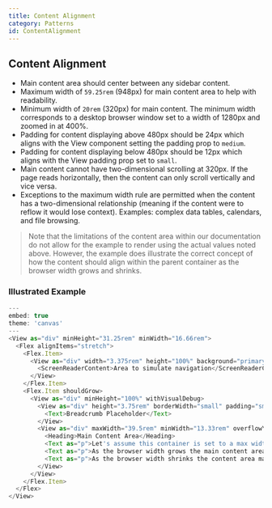 ```yaml
---
title: Content Alignment
category: Patterns
id: ContentAlignment
---
```


## Content Alignment
* Main content area should center between any sidebar content.
* Maximum width of `59.25rem` (948px) for main content area to help with readability.
* Minimum width of `20rem` (320px) for main content. The minimum width corresponds to a desktop browser window set to a width of 1280px and zoomed in at 400%.
* Padding for content displaying above 480px should be 24px which aligns with the View component setting the padding prop to `medium`.
* Padding for content displaying below 480px should be 12px which aligns with the View padding prop set to `small`.
* Main content cannot have two-dimensional scrolling at 320px. If the page reads horizontally, then the content can only scroll vertically and vice versa.
* Exceptions to the maximum width rule are permitted when the content has a two-dimensional relationship (meaning if the content were to reflow it would lose context). Examples: complex data tables, calendars, and file browsing.

> Note that the limitations of the content area within our documentation do not allow for the example to render using the actual values noted above. However, the example does illustrate the correct concept of how the content should align within the parent container as the browser width grows and shrinks.

### Illustrated Example

```javascript
---
embed: true
theme: 'canvas'
---
<View as="div" minHeight="31.25rem" minWidth="16.66rem">
  <Flex alignItems="stretch">
    <Flex.Item>
      <View as="div" width="3.375rem" height="100%" background="primary-inverse">
        <ScreenReaderContent>Area to simulate navigation</ScreenReaderContent>
      </View>
    </Flex.Item>
    <Flex.Item shouldGrow>
      <View as="div" minHeight="100%" withVisualDebug>
        <View as="div" height="3.75rem" borderWidth="small" padding="small">
          <Text>Breadcrumb Placeholder</Text>
        </View>
        <View as="div" maxWidth="39.5rem" minWidth="13.33rem" overflowY="auto" padding="medium" margin="0 auto" borderWidth="medium" borderColor="danger">
          <Heading>Main Content Area</Heading>
          <Text as="p">Let's assume this container is set to a max width specified above.</Text>
          <Text as="p">As the browser width grows the main content area centers within the allowed space.</Text>
          <Text as="p">As the browser width shrinks the content area maintains the specified padding and doesn't collapse below the minimum width set.</Text>
        </View>
      </View>
    </Flex.Item>
  </Flex>
</View>
```
